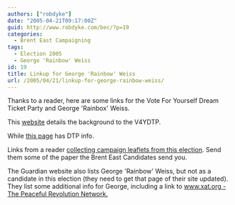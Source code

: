 ```yaml
---
authors: ["robdyke"]
date: "2005-04-21T09:17:00Z"
guid: http://www.robdyke.com/bec/?p=19
categories:
  - Brent East Campaigning
tags:
  - Election 2005
  - George 'Rainbow' Weiss
id: 19
title: Linkup for George 'Rainbow' Weiss
url: /2005/04/21/linkup-for-george-rainbow-weiss/
---
```

Thanks to a reader, here are some links for the Vote For Yourself Dream Ticket Party and George 'Rainbox' Weiss.

This [website](http://www.hydatum.com/) details the background to the V4YDTP.

While [this page](http://www.hydatum.com/page16.html) has DTP info.

Links from a reader [collecting campaign leaflets from this election](http://leaflets2005.blogspot.com/). Send them some of the paper the Brent East Candidates send you.

The Guardian website also lists George 'Rainbow' Weiss, but not as a candidate in this election (they need to get that page of their site updated). They list some additional info for George, including a link to [www.xat.org - The Peaceful Revolution Network.](http://www.xat.org)